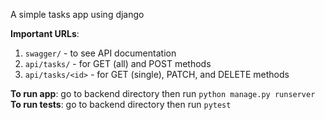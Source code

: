 A simple tasks app using django

**Important URLs**:
1. `swagger/` - to see API documentation
2. `api/tasks/` - for GET (all) and POST methods
3. `api/tasks/<id>` - for GET (single), PATCH, and DELETE methods

**To run app**: go to backend directory then run `python manage.py runserver`
**To run tests**: go to backend directory then run `pytest`
